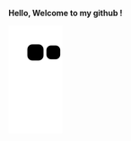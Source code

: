 
  **Hello, Welcome to my github !**
<!--
**lmxyjy/lmxyjy** is a ✨ _special_ ✨ repository because its `README.md` (this file) appears on your GitHub profile.
   
Here are some ideas to get you started:    
    
- 🔭 I’m currently working on  ...   
- 🌱 I’m currently learning ...      
- 👯 I’m looking to collaborate on ...     
- 🤔 I’m looking for help with ...
- 💬 Ask me about ... 
- 📫 How to reach me: ...   
- 😄 Pronouns: ... 
- ⚡ Fun fact: ... contribs 
-->
<!-- 
![icons8-level-up-your-coding-skills-and-quickly-land-a-job-14](https://user-images.githubusercontent.com/48620706/157663392-bf508ac4-1b2e-4618-9b8a-20a65913b074.png)LeetCode：[web_thomas](https://leetcode-cn.com/u/web_thomas/) | Blog：[thomas-void0](https://github.com/thomas-void0/blogs) -->

<!-- [![Anurag's GitHub stats](https://github-readme-stats.vercel.app/api?username=thomas-void0&show_icons=true&hide_title=true&hide=stars&include_all_commits=true&count_private=true&line_height=24&theme=default&hide_border=true)](https://github.com/anuraghazra/github-readme-stats)[![Top Langs](https://github-readme-stats.vercel.app/api/top-langs/?username=thomas-void0&layout=compact&hide_title=true&theme=default&hide_border=true)](https://github.com/anuraghazra/github-readme-stats) -->

![my snake](https://github.com/thomas-void0/thomas-void0/blob/output/github-snake.svg)
  
